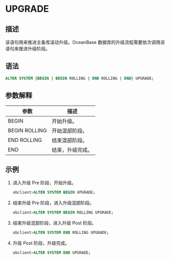 UPGRADE 
============================



描述 
-----------------------

该语句用来推进主备库滚动升级。OceanBase 数据库的升级流程需要依次调用该语句来推进升级阶段。

语法 
-----------------------

```sql
ALTER SYSTEM {BEGIN | BEGIN ROLLING | END ROLLING | END} UPGRADE;
```



参数解释 
-------------------------



|      参数       |    描述    |
|---------------|----------|
| BEGIN         | 开始升级。    |
| BEGIN ROLLING | 开始混部阶段。  |
| END ROLLING   | 结束混部阶段。  |
| END           | 结束，升级完成。 |



示例 
-----------------------

1. 进入升级 Pre 阶段，开始升级。

   ```sql
   obclient>ALTER SYSTEM BEGIN UPGRADE;  
   ```

   

2. 结束升级 Pre 阶段，进入升级混部阶段。

   ```sql
   obclient>ALTER SYSTEM BEGIN ROLLING UPGRADE;
   ```

   

3. 结束升级混部阶段，进入升级 Post 阶段。

   ```sql
   obclient>ALTER SYSTEM END ROLLING UPGRADE;
   ```

   

4. 升级 Post 阶段，升级完成。

   ```sql
   obclient>ALTER SYSTEM END UPGRADE; 
   ```

   



